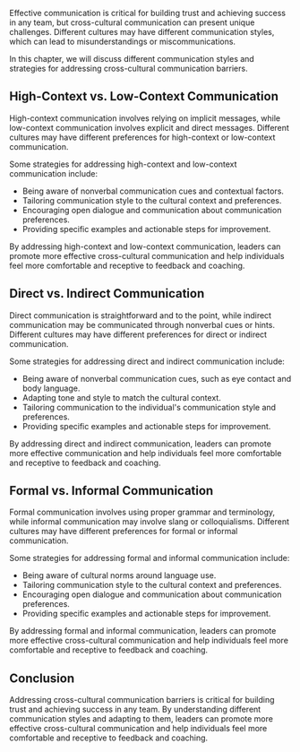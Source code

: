
Effective communication is critical for building trust and achieving success in any team, but cross-cultural communication can present unique challenges. Different cultures may have different communication styles, which can lead to misunderstandings or miscommunications.

In this chapter, we will discuss different communication styles and strategies for addressing cross-cultural communication barriers.

High-Context vs. Low-Context Communication
------------------------------------------

High-context communication involves relying on implicit messages, while low-context communication involves explicit and direct messages. Different cultures may have different preferences for high-context or low-context communication.

Some strategies for addressing high-context and low-context communication include:

* Being aware of nonverbal communication cues and contextual factors.
* Tailoring communication style to the cultural context and preferences.
* Encouraging open dialogue and communication about communication preferences.
* Providing specific examples and actionable steps for improvement.

By addressing high-context and low-context communication, leaders can promote more effective cross-cultural communication and help individuals feel more comfortable and receptive to feedback and coaching.

Direct vs. Indirect Communication
---------------------------------

Direct communication is straightforward and to the point, while indirect communication may be communicated through nonverbal cues or hints. Different cultures may have different preferences for direct or indirect communication.

Some strategies for addressing direct and indirect communication include:

* Being aware of nonverbal communication cues, such as eye contact and body language.
* Adapting tone and style to match the cultural context.
* Tailoring communication to the individual's communication style and preferences.
* Providing specific examples and actionable steps for improvement.

By addressing direct and indirect communication, leaders can promote more effective communication and help individuals feel more comfortable and receptive to feedback and coaching.

Formal vs. Informal Communication
---------------------------------

Formal communication involves using proper grammar and terminology, while informal communication may involve slang or colloquialisms. Different cultures may have different preferences for formal or informal communication.

Some strategies for addressing formal and informal communication include:

* Being aware of cultural norms around language use.
* Tailoring communication style to the cultural context and preferences.
* Encouraging open dialogue and communication about communication preferences.
* Providing specific examples and actionable steps for improvement.

By addressing formal and informal communication, leaders can promote more effective cross-cultural communication and help individuals feel more comfortable and receptive to feedback and coaching.

Conclusion
----------

Addressing cross-cultural communication barriers is critical for building trust and achieving success in any team. By understanding different communication styles and adapting to them, leaders can promote more effective cross-cultural communication and help individuals feel more comfortable and receptive to feedback and coaching.
